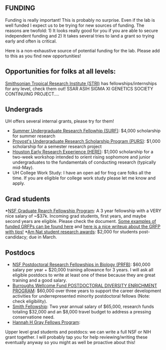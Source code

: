 ## FUNDING

Funding is really important! This is probably no surprise. Even if the lab is well funded I expect us to be trying for new sources of funding. The reasons are twofold: 1) It looks really good for you if you are able to secure independent funding and 2) It takes several tries to land a grant so trying early and often is critical.

Here is a non-exhaustive source of potential funding for the lab. Please add to this as you find new opportunities!

## Opportunities for folks at all levels:
[Smithsonian Tropical Research Institute (STRI)](https://stri.si.edu/academic-programs) has fellowships/internships for any level, check them out!
SSAR
ASIH
SIGMA XI
GENETICS SOCIETY CONTINUING PROJECT....


## Undergrads

UH offers several internal grants, please try for them!

* [Summer Undergraduate Research Fellowhip (SURF)](https://uh.edu/honors/undergraduate-research/our-programs/surf/): $4,000 scholarship for summer research
* [Provost's Undergraduate Research Scholarship Program (PURS)](https://uh.edu/honors/undergraduate-research/our-programs/purs/): $1,000 scholarship for a semester research project
* [Houston Early Research Experience (HERE)](https://uh.edu/honors/undergraduate-research/our-programs/here/): $1,000 scholarship for a two-week workshop intended to orient rising sophomore and junior undergraduates to the fundamentals of conducting research (typically mid-May).
* UH College Work Study: I have an open ad for frog care folks all the time. If you are eligible for college work study please let me know and apply.

## Grad students

*[NSF Graduate Rearch Fellowship Program](https://www.nsf.gov/pubs/2023/nsf23605/nsf23605.htm): A 3 year fellowship with a VERY nice salary of ~$37k. Incoming grad students, first years, and maybe second years are eligible. Please check the document. [Some examples of funded GRFPs can be found here](https://github.com/ybrandvain/GRFP) and [here is a nice writeup about the GRFP with tips!](https://www.alexhunterlang.com/nsf-fellowship)
*[Am Nat student research awards](https://www.amnat.org/announcements/apply-student-research-award.html#:~:text=The%20ASN%20Student%20Research%20Awards,%242%2C000%20check%20to%20the%20candidate): $2,000 for students post-candidacy; due in March.

## Postdocs

* [NSF Postdoctoral Research Fellowships in Biology (PRFB)](https://www.nsf.gov/pubs/2023/nsf23620/nsf23620.htm): $60,000 salary per year + $20,000 training allowance for 3 years. I will ask all eligible postdocs to write at least one of these because they are great training and a good salary.
* [Burroughs Wellcome Fund POSTDOCTORAL DIVERSITY ENRICHMENT PROGRAM](https://www.bwfund.org/funding-opportunities/diversity-in-science/postdoctoral-enrichment-program/): $60,000 over three years to support the career development activities for underrepresented minority postdoctoral fellows (Note: check eligibility).
* [Smith Fellowship](https://conbio.org/mini-sites/smith-fellows/about-the-program/program-details/): Two year annual salary of $65,000, research funds totaling $32,000 and an $8,000 travel budget to address a pressing conservatione need.
* [Hannah H Gray Fellows Program](https://www.hhmi.org/programs/hanna-h-gray-fellows-program#Overview): 

Upper level grad students and postdocs: we can write a full NSF or NIH grant together. I will probably tap you for help reviewing/writing these eventually anyway so you might as well be proactive about this!
